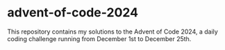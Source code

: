 # advent-of-code-2024
This repository contains my solutions to the Advent of Code 2024, a daily coding challenge running from December 1st to December 25th.
